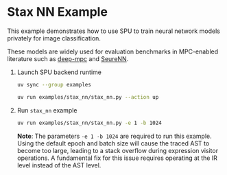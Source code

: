 # Stax NN Example

This example demonstrates how to use SPU to train neural network models privately for image classification.

These models are widely used for evaluation benchmarks in MPC-enabled literature such as [deep-mpc](https://arxiv.org/abs/2107.00501) and [SeureNN](https://eprint.iacr.org/2018/442.pdf).

1. Launch SPU backend runtime

    ```sh
    uv sync --group examples

    uv run examples/stax_nn/stax_nn.py --action up
    ```

2. Run `stax_nn` example

    ```sh
    uv run examples/stax_nn/stax_nn.py -e 1 -b 1024
    ```

    **Note**: The parameters `-e 1 -b 1024` are required to run this example. Using the default epoch and batch size will cause the traced AST to become too large, leading to a stack overflow during expression visitor operations. A fundamental fix for this issue requires operating at the IR level instead of the AST level.
